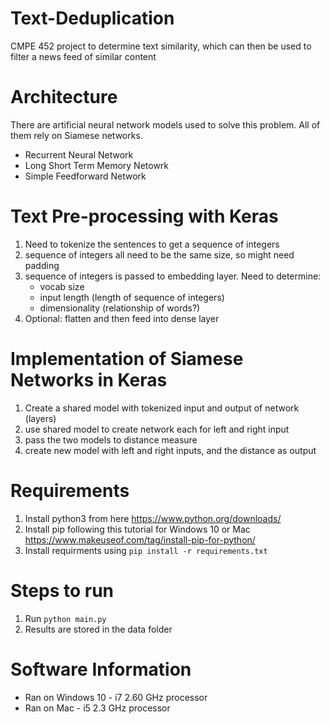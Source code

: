 # Text-Deduplication
CMPE 452 project to determine text similarity, which can then be used to filter a news feed of similar content

# Architecture
There are artificial neural network models used to solve this problem. All of them rely on Siamese networks.

- Recurrent Neural Network
- Long Short Term Memory Netowrk
- Simple Feedforward Network

# Text Pre-processing with Keras
1. Need to tokenize the sentences to get a sequence of integers
2. sequence of integers all need to be the same size, so might need padding
3. sequence of integers is passed to embedding layer. Need to determine:
    - vocab size
    - input length (length of sequence of integers)
    - dimensionality (relationship of words?)
4. Optional: flatten and then feed into dense layer

# Implementation of Siamese Networks in Keras
1. Create a shared model with tokenized input and output of network (layers)
2. use shared model to create network each for left and right input
3. pass the two models to distance measure
4. create new model with left and right inputs, and the distance as output

# Requirements
1. Install python3 from here https://www.python.org/downloads/
2. Install pip following this tutorial for Windows 10 or Mac https://www.makeuseof.com/tag/install-pip-for-python/
3. Install requirments using `pip install -r requirements.txt`

# Steps to run
1. Run `python main.py`
2. Results are stored in the data folder

# Software Information
- Ran on Windows 10 - i7 2.60 GHz processor
- Ran on Mac - i5 2.3 GHz processor